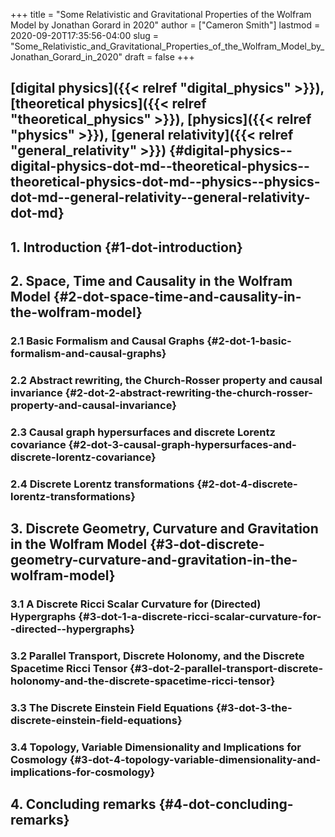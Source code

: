 +++
title = "Some Relativistic and Gravitational Properties of the Wolfram Model by Jonathan Gorard in 2020"
author = ["Cameron Smith"]
lastmod = 2020-09-20T17:35:56-04:00
slug = "Some_Relativistic_and_Gravitational_Properties_of_the_Wolfram_Model_by_Jonathan_Gorard_in_2020"
draft = false
+++

## [digital physics]({{< relref "digital_physics" >}}), [theoretical physics]({{< relref "theoretical_physics" >}}), [physics]({{< relref "physics" >}}), [general relativity]({{< relref "general_relativity" >}}) {#digital-physics--digital-physics-dot-md--theoretical-physics--theoretical-physics-dot-md--physics--physics-dot-md--general-relativity--general-relativity-dot-md}


## 1. Introduction {#1-dot-introduction}


## 2. Space, Time and Causality in the Wolfram Model {#2-dot-space-time-and-causality-in-the-wolfram-model}


### 2.1 Basic Formalism and Causal Graphs {#2-dot-1-basic-formalism-and-causal-graphs}


### 2.2 Abstract rewriting, the Church-Rosser property and causal invariance {#2-dot-2-abstract-rewriting-the-church-rosser-property-and-causal-invariance}


### 2.3 Causal graph hypersurfaces and discrete Lorentz covariance {#2-dot-3-causal-graph-hypersurfaces-and-discrete-lorentz-covariance}


### 2.4 Discrete Lorentz transformations {#2-dot-4-discrete-lorentz-transformations}


## 3. Discrete Geometry, Curvature and Gravitation in the Wolfram Model {#3-dot-discrete-geometry-curvature-and-gravitation-in-the-wolfram-model}


### 3.1 A Discrete Ricci Scalar Curvature for (Directed) Hypergraphs {#3-dot-1-a-discrete-ricci-scalar-curvature-for--directed--hypergraphs}


### 3.2 Parallel Transport, Discrete Holonomy, and the Discrete Spacetime Ricci Tensor {#3-dot-2-parallel-transport-discrete-holonomy-and-the-discrete-spacetime-ricci-tensor}


### 3.3 The Discrete Einstein Field Equations {#3-dot-3-the-discrete-einstein-field-equations}


### 3.4 Topology, Variable Dimensionality and Implications for Cosmology {#3-dot-4-topology-variable-dimensionality-and-implications-for-cosmology}


## 4. Concluding remarks {#4-dot-concluding-remarks}
